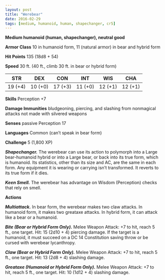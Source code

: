 ```yaml
---
layout: post
title: "Werebear"
date: 2016-02-29
tags: [medium, humanoid, human, shapechanger, cr5]
---
```


**Medium humanoid (human, shapechanger), neutral good**

**Armor Class** 10 in humanoid form, 11 (natural armor) in bear and hybrid form

**Hit Points** 135 (18d8 + 54)

**Speed** 30 ft. (40 ft., climb 30 ft. in bear or hybrid form)

|   STR   |   DEX   |   CON   |   INT   |   WIS   |   CHA   |
|:-----:|:-----:|:-----:|:-----:|:-----:|:-----:|
| 19 (+4) | 10 (+0) | 17 (+3) | 11 (+0) | 12 (+1) | 12 (+1) |

**Skills** Perception +7 

**Damage Immunities** bludgeoning, piercing, and slashing from nonmagical attacks not made with silvered weapons 

**Senses** passive Perception 17 

**Languages** Common (can’t speak in bear form) 

**Challenge** 5 (1,800 XP)

***Shapechanger.*** The werebear can use its action to polymorph into a Large bear-humanoid hybrid or into a Large bear, or back into its true form, which is humanoid. Its statistics, other than its size and AC, are the same in each form. Any equipment it is wearing or carrying isn’t transformed. It reverts to its true form if it dies. 

***Keen Smell.*** The werebear has advantage on Wisdom (Perception) checks that rely on smell. 

**Actions** 

***Multiattack.*** In bear form, the werebear makes two claw attacks. In humanoid form, it makes two greataxe attacks. In hybrid form, it can attack like a bear or a humanoid. 

***Bite (Bear or Hybrid Form Only).*** Melee Weapon Attack: +7 to hit, reach 5 ft., one target. Hit: 15 (2d10 + 4) piercing damage. If the target is a humanoid, it must succeed on a DC 14 Constitution saving throw or be cursed with werebear lycanthropy. 

***Claw (Bear or Hybrid Form Only).*** Melee Weapon Attack: +7 to hit, reach 5 ft., one target. Hit: 13 (2d8 + 4) slashing damage. 

***Greataxe (Humanoid or Hybrid Form Only).*** Melee Weapon Attack: +7 to hit, reach 5 ft., one target. Hit: 10 (1d12 + 4) slashing damage. 
